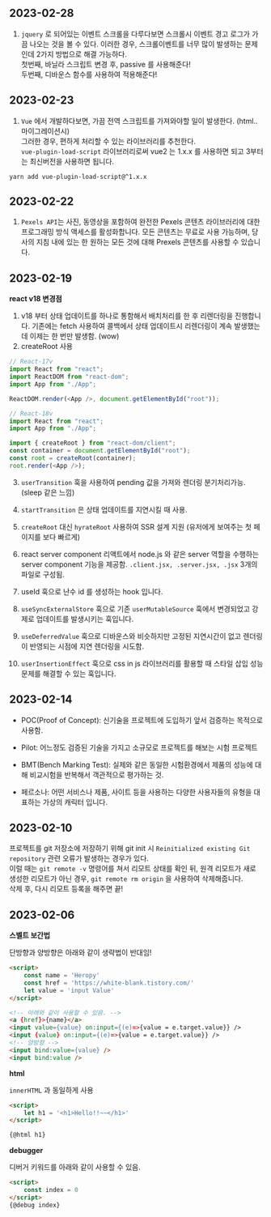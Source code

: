 ## 2023-02-28

1. `jquery` 로 되어있는 이벤트 스크롤을 다루다보면 스크롤시 이벤트 경고 로그가 가끔 나오는 것을 볼 수 있다. 이러한 경우, 스크롤이벤트를 너무 많이 발생하는 문제인데 2가지 방법으로 해결 가능하다. <br/>
첫번째, 바닐라 스크립트 변경 후, passive 를 사용해준다! <br/>
두번째, 디바운스 함수를 사용하여 적용해준다!

## 2023-02-23

1. `Vue` 에서 개발하다보면, 가끔 전역 스크립트를 가져와야할 일이 발생한다. (html.. 마이그레이션시) <br/>
그러한 경우, 편하게 처리할 수 있는 라이브러리를 추천한다. <br/>
`vue-plugin-load-script` 라이브러리로써 vue2 는 1.x.x 를 사용하면 되고 3부터는 최신버전을 사용하면 됩니다.

```
yarn add vue-plugin-load-script@^1.x.x
```

## 2023-02-22

1. `Pexels API`는 사진, 동영상을 포함하여 완전한 Pexels 콘텐츠 라이브러리에 대한 프로그래밍 방식 액세스를 활성화합니다. 모든 콘텐츠는 무료로 사용 가능하며, 당사의 지침 내에 있는 한 원하는 모든 것에 대해 Prexels 콘텐츠를 사용할 수 있습니다.

## 2023-02-19

**react v18 변경점**

1. v18 부터 상태 업데이트를 하나로 통함해서 배치처리를 한 후 리렌더링을 진행합니다.
기존에는 fetch 사용하여 콜백에서 상태 업데이트시 리렌더링이 계속 발생했는데 이제는 한 번만 발생함. (wow)
2. createRoot 사용 

```js
// React-17v
import React from "react";
import ReactDOM from "react-dom";
import App from "./App";

ReactDOM.render(<App />, document.getElementById("root"));

// React-18v
import React from "react";
import App from "./App";

import { createRoot } from "react-dom/client";
const container = document.getElementById("root");
const root = createRoot(container);
root.render(<App />);
```
3. `userTransition` 훅을 사용하여 pending 값을 가져와 렌더링 분기처리가능. (sleep 같은 느낌)

4. `startTransition` 은 상태 업데이트를 지연시킬 때 사용.

5. `createRoot` 대신 `hyrateRoot` 사용하여 SSR 설계 지원 (유저에게 보여주는 첫 페이지를 보다 빠르게)

6. react server component
리액트에서 node.js 와 같은 server 역할을 수행하는 server component 기능을 제공함.
`.client.jsx, .server.jsx, .jsx` 3개의 파일로 구성됨.

7. useId 훅으로 난수 id 를 생성하는 hook 입니다.

8. `useSyncExternalStore` 훅으로 기존 `userMutableSource` 훅에서 변경되었고 강제로 업데이트를 발생시키는 훅입니다.

9. `useDeferredValue` 훅으로 디바운스와 비슷하지만 고정된 지연시간이 없고 렌더링이 반영되는 시점에 지연 렌더링을 시도함.

10. `userInsertionEffect` 훅으로 css in js 라이브러리를 활용할 때 스타일 삽입 성능문제를 해결할 수 있는 훅입니다.


## 2023-02-14

- POC(Proof of Concept): 신기술을 프로젝트에 도입하기 앞서 검증하는 목적으로 사용함.
- Pilot: 어느정도 검증된 기술을 가지고 소규모로 프로젝트를 해보는 시험 프로젝트
- BMT(Bench Marking Test): 실제와 같은 동일한 시험환경에서 제품의 성능에 대해 비교시험을 반복해서 객관적으로 평가하는 것.

- 페르소나: 어떤 서비스나 제품, 사이트 등을 사용하는 다양한 사용자들의 유형을 대표하는 가상의 캐릭터 입니다.

## 2023-02-10

프로젝트를 git 저장소에 저장하기 위해 git init 시 `Reinitialized existing Git repository` 관련 오류가 발생하는 경우가 있다. <br/>
이럴 때는 `git remote -v` 명령어를 쳐서 리모트 상태를 확인 뒤, 원격 리모트가 새로 생성한 리모트가 아닌 경우, `git remote rm origin` 을 사용하여 삭제해줍니다. <br/>
삭제 후, 다시 리모트 등록을 해주면 끝!

## 2023-02-06

**스벨트 보간법**

단방향과 양방향은 아래와 같이 생략법이 반대임!
```html
<script>
    const name = 'Heropy'
    const href = 'https://white-blank.tistory.com/'
    let value = 'input Value'
</script>

<!-- 아래와 같이 사용할 수 있음. -->
<a {href}>{name}</a>
<input value={value} on:input={(e)=>{value = e.target.value}} />
<input {value} on:input={(e)=>{value = e.target.value}} />
<!-- 양방향 --> 
<input bind:value={value} />
<input bind:value />
```

**html**

`innerHTML` 과 동일하게 사용

```html
<script>
    let h1 = '<h1>Hello!!~~</h1>'
</script>

{@html h1}
```

**debugger**

디버거 키워드를 아래와 같이 사용할 수 있음.

```html
<script>
    const index = 0
</script>
{@debug index}
```